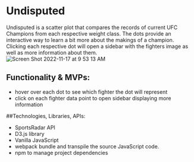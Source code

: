 # Undisputed

Undisputed is a scatter plot that compares the records of current UFC Champions from each respective weight class. The dots provide an interactive way to learn a bit more about the makings of a champion. Clicking each respective dot will open a sidebar with the fighters image as well as more information about them. 
![Screen Shot 2022-11-17 at 9 53 13 AM](https://user-images.githubusercontent.com/111291271/202480885-4a327b34-67af-4f66-aa19-58a7342e30d8.png)

## Functionality & MVPs:
- hover over each dot to see which fighter the dot will represent 
- click on each fighter data point to open sidebar displaying more information

##Technologies, Libraries, APIs:
- SportsRadar API 
- D3.js library 
- Vanilla JavaScript
- webpack bundle and transpile the source JavaScript code. 
- npm to manage project dependencies

